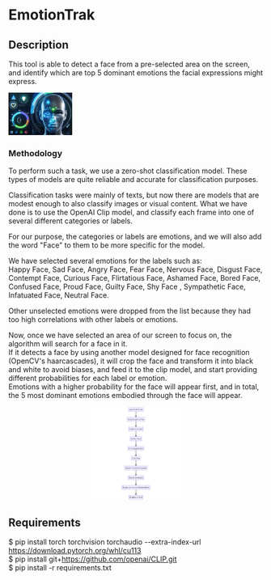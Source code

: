 
# EmotionTrak


## Description
This tool is able to detect a face from a pre-selected area on the screen, and identify which are top 5 dominant emotions the facial expressions might express.

<p>
  <img src="2.png" width="25%" height="auto">
</p>


### Methodology
To perform such a task, we use a zero-shot classification model. These types of models are quite reliable and accurate for classification purposes.   
     
Classification tasks were mainly of texts, but now there are models that are modest enough to also classify images or visual content. What we have done is to use the OpenAI Clip model, and classify each frame into one of several different categories or labels.   

    
For our purpose, the categories or labels are emotions, and we will also add the word "Face" to them to be more specific for the model.   
    
We have selected several emotions for the labels such as:    
Happy Face, Sad Face, Angry Face, Fear Face, Nervous Face, Disgust Face, Contempt Face, Curious Face, Flirtatious Face, Ashamed Face, Bored Face, Confused Face, Proud Face, Guilty Face, Shy Face , Sympathetic Face, Infatuated Face, Neutral Face.    
    
Other unselected emotions were dropped from the list because they had too high correlations with other labels or emotions.   

    
Now, once we have selected an area of our screen to focus on, the algorithm will search for a face in it.    
If it detects a face by using another model designed for face recognition (OpenCV's haarcascades), it will crop the face and transform it into black and white to avoid biases, and feed it to the clip model, and start providing different probabilities for each label or emotion.   
Emotions with a higher probability for the face will appear first, and in total, the 5 most dominant emotions embodied through the face will appear.   

<p align="center">
  <img src="diagram.png" width="35%" height="auto">
</p>

## Requirements
$ pip install torch torchvision torchaudio --extra-index-url https://download.pytorch.org/whl/cu113   
$ pip install git+https://github.com/openai/CLIP.git   
$ pip install -r requirements.txt   

